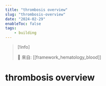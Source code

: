 ```yaml
---
title: "thrombosis overview"
slug: "thrombosis-overview"
date: "2024-02-29"
enableToc: false
tags:
    - building
---
```


> [!info]
>
> 🌱 來自: [[framework_hematology_blood]]

# thrombosis overview


